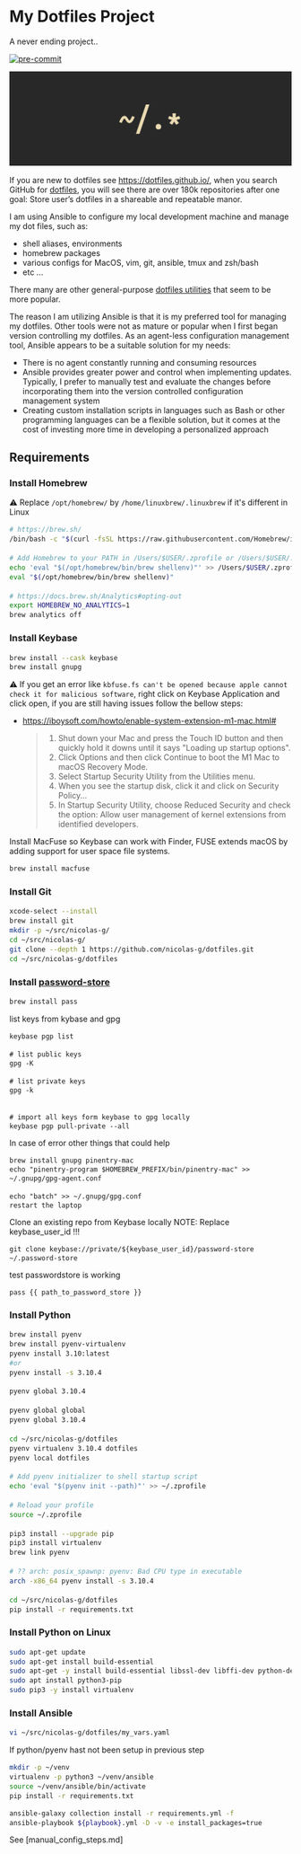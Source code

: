 # My Dotfiles Project

A never ending project..

[![pre-commit](https://img.shields.io/badge/pre--commit-enabled-brightgreen?logo=pre-commit&logoColor=white)](https://github.com/pre-commit/pre-commit)

![Image of dotfiles](dotfiles.png)

If you are new to dotfiles see https://dotfiles.github.io/, when you search GitHub for [dotfiles](https://github.com/search?q=dotfiles), you will see there are over 180k repositories after one goal: Store user’s dotfiles in a shareable and repeatable manor.

I am using Ansible to configure my local development machine and manage my dot files, such as:

- shell aliases, environments
- homebrew packages
- various configs for MacOS, vim, git, ansible, tmux and zsh/bash
- etc ...

There many are other general-purpose [dotfiles utilities](https://dotfiles.github.io/utilities/) that seem to be more popular.

The reason I am utilizing Ansible is that it is my preferred tool for managing my dotfiles. Other tools were not as mature or popular when I first began version controlling my dotfiles. As an agent-less configuration management tool, Ansible appears to be a suitable solution for my needs:

- There is no agent constantly running and consuming resources
- Ansible provides greater power and control when implementing updates. Typically, I prefer to manually test and evaluate the changes before incorporating them into the version controlled configuration management system
- Creating custom installation scripts in languages such as Bash or other programming languages can be a flexible solution, but it comes at the cost of investing more time in developing a personalized approach

## Requirements

### Install Homebrew

:warning: Replace `/opt/homebrew/` by `/home/linuxbrew/.linuxbrew` if it's different in Linux

```bash
# https://brew.sh/
/bin/bash -c "$(curl -fsSL https://raw.githubusercontent.com/Homebrew/install/HEAD/install.sh)"

# Add Homebrew to your PATH in /Users/$USER/.zprofile or /Users/$USER/.profile (if bash)
echo 'eval "$(/opt/homebrew/bin/brew shellenv)"' >> /Users/$USER/.zprofile
eval "$(/opt/homebrew/bin/brew shellenv)"

# https://docs.brew.sh/Analytics#opting-out
export HOMEBREW_NO_ANALYTICS=1
brew analytics off
```

### Install Keybase

```bash
brew install --cask keybase
brew install gnupg
```

:warning: If you get an error like `kbfuse.fs can't be opened because apple cannot check it for malicious software`,
right click on Keybase Application and click open, if you are still having issues follow the bellow steps:

- https://iboysoft.com/howto/enable-system-extension-m1-mac.html#
  > 1. Shut down your Mac and press the Touch ID button and then quickly hold it downs until it says "Loading up startup options".
  > 2. Click Options and then click Continue to boot the M1 Mac to macOS Recovery Mode.
  > 3. Select Startup Security Utility from the Utilities menu.
  > 4. When you see the startup disk, click it and click on Security Policy...
  > 5. In Startup Security Utility, choose Reduced Security and check the option: Allow user management of kernel extensions from identified developers.

Install MacFuse so Keybase can work with Finder, FUSE extends macOS by adding support for user space file systems.

```bash
brew install macfuse
```

### Install Git

```bash
xcode-select --install
brew install git
mkdir -p ~/src/nicolas-g/
cd ~/src/nicolas-g/
git clone --depth 1 https://github.com/nicolas-g/dotfiles.git
cd ~/src/nicolas-g/dotfiles
```

### Install [password-store](https://www.passwordstore.org/)

```bash
brew install pass
```

list keys from kybase and gpg

```
keybase pgp list

# list public keys
gpg -K

# list private keys
gpg -k


# import all keys form keybase to gpg locally
keybase pgp pull-private --all
```

In case of error other things that could help

```
brew install gnupg pinentry-mac
echo "pinentry-program $HOMEBREW_PREFIX/bin/pinentry-mac" >> ~/.gnupg/gpg-agent.conf

echo "batch" >> ~/.gnupg/gpg.conf
restart the laptop
```

Clone an existing repo from Keybase locally
NOTE: Replace keybase_user_id !!!

```
git clone keybase://private/${keybase_user_id}/password-store ~/.password-store
```

test passwordstore is working

```
pass {{ path_to_password_store }}
```

### Install Python

```bash
brew install pyenv
brew install pyenv-virtualenv
pyenv install 3.10:latest
#or
pyenv install -s 3.10.4

pyenv global 3.10.4

pyenv global global
pyenv global 3.10.4

cd ~/src/nicolas-g/dotfiles
pyenv virtualenv 3.10.4 dotfiles
pyenv local dotfiles

# Add pyenv initializer to shell startup script
echo 'eval "$(pyenv init --path)"' >> ~/.zprofile

# Reload your profile
source ~/.zprofile

pip3 install --upgrade pip
pip3 install virtualenv
brew link pyenv

# ?? arch: posix_spawnp: pyenv: Bad CPU type in executable
arch -x86_64 pyenv install -s 3.10.4

cd ~/src/nicolas-g/dotfiles
pip install -r requirements.txt
```

### Install Python on Linux

```bash
sudo apt-get update
sudo apt-get install build-essential
sudo apt-get -y install build-essential libssl-dev libffi-dev python-dev
sudo apt install python3-pip
sudo pip3 -y install virtualenv
```

### Install Ansible

```bash
vi ~/src/nicolas-g/dotfiles/my_vars.yaml
```

If python/pyenv hast not been setup in previous step

```bash
mkdir -p ~/venv
virtualenv -p python3 ~/venv/ansible
source ~/venv/ansible/bin/activate
pip install -r requirements.txt
```

```bash
ansible-galaxy collection install -r requirements.yml -f
ansible-playbook ${playbook}.yml -D -v -e install_packages=true
```

See [manual_config_steps.md]
